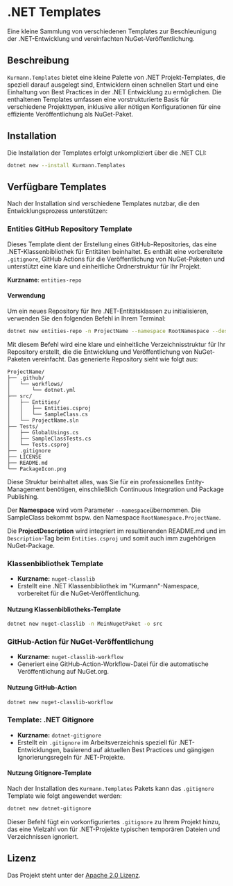 # .NET Templates

Eine kleine Sammlung von verschiedenen Templates zur Beschleunigung der .NET-Entwicklung  und vereinfachten NuGet-Veröffentlichung.

## Beschreibung

`Kurmann.Templates` bietet eine kleine Palette von .NET Projekt-Templates, die speziell darauf ausgelegt sind, Entwicklern einen schnellen Start und eine Einhaltung von Best Practices in der .NET Entwicklung zu ermöglichen. Die enthaltenen Templates umfassen eine vorstrukturierte Basis für verschiedene Projekttypen, inklusive aller nötigen Konfigurationen für eine effiziente Veröffentlichung als NuGet-Paket.

## Installation

Die Installation der Templates erfolgt unkompliziert über die .NET CLI:

```bash
dotnet new --install Kurmann.Templates
```

## Verfügbare Templates

Nach der Installation sind verschiedene Templates nutzbar, die den Entwicklungsprozess unterstützen:

### Entities GitHub Repository Template

Dieses Template dient der Erstellung eines GitHub-Repositories, das eine .NET-Klassenbibliothek für Entitäten beinhaltet. Es enthält eine vorbereitete `.gitignore`, GitHub Actions für die Veröffentlichung von NuGet-Paketen und unterstützt eine klare und einheitliche Ordnerstruktur für Ihr Projekt.

**Kurzname**: `entities-repo`

#### Verwendung

Um ein neues Repository für Ihre .NET-Entitätsklassen zu initialisieren, verwenden Sie den folgenden Befehl in Ihrem Terminal:

```bash
dotnet new entities-repo -n ProjectName --namespace RootNamespace --description ProjectDescription
```

Mit diesem Befehl wird eine klare und einheitliche Verzeichnisstruktur für Ihr Repository erstellt, die die Entwicklung und Veröffentlichung von NuGet-Paketen vereinfacht. Das generierte Repository sieht wie folgt aus:

```text
ProjectName/
├── .github/
│   └── workflows/
│       └── dotnet.yml
├── src/
│   ├── Entities/
│   │   ├── Entities.csproj
│   │   └── SampleClass.cs
│   └── ProjectName.sln
├── Tests/
│   ├── GlobalUsings.cs
│   ├── SampleClassTests.cs
│   └── Tests.csproj
├── .gitignore
├── LICENSE
├── README.md
└── PackageIcon.png
```

Diese Struktur beinhaltet alles, was Sie für ein professionelles Entity-Management benötigen, einschließlich Continuous Integration und Package Publishing.

Der **Namespace** wird vom Parameter `--namespace`übernommen. Die SampleClass bekommt bspw. den Namespace `RootNamespace.ProjectName`.

Die **ProjectDescription** wird integriert im resultierenden README.md und im `Description`-Tag beim `Entities.csproj` und somit auch imm zugehörigen NuGet-Package.

### Klassenbibliothek Template

- **Kurzname:** `nuget-classlib`
- Erstellt eine .NET Klassenbibliothek im "Kurmann"-Namespace, vorbereitet für die NuGet-Veröffentlichung.

#### Nutzung Klassenbibliotheks-Template

```bash
dotnet new nuget-classlib -n MeinNugetPaket -o src
```

### GitHub-Action für NuGet-Veröffentlichung

- **Kurzname:** `nuget-classlib-workflow`
- Generiert eine GitHub-Action-Workflow-Datei für die automatische Veröffentlichung auf NuGet.org.

#### Nutzung GitHub-Action

```bash
dotnet new nuget-classlib-workflow
```

### Template: .NET Gitignore

- **Kurzname:** `dotnet-gitignore`
- Erstellt ein `.gitignore` im Arbeitsverzeichnis speziell für .NET-Entwicklungen, basierend auf aktuellen Best Practices und gängigen Ignorierungsregeln für .NET-Projekte.

#### Nutzung Gitignore-Template

Nach der Installation des `Kurmann.Templates` Pakets kann das `.gitignore` Template wie folgt angewendet werden:

```bash
dotnet new dotnet-gitignore
```

Dieser Befehl fügt ein vorkonfiguriertes `.gitignore` zu Ihrem Projekt hinzu, das eine Vielzahl von für .NET-Projekte typischen temporären Dateien und Verzeichnissen ignoriert.

## Lizenz

Das Projekt steht unter der [Apache 2.0 Lizenz](LICENSE).
